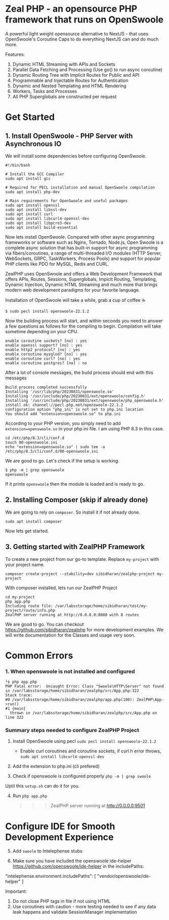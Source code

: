 # Zeal PHP - an opensource PHP framework that runs on OpenSwoole

A powerful light weight opensource alternative to NextJS - that uses OpenSwoole's Coroutine Caps to do everything NextJS can and do much more. 

Features:
1. Dynamic HTML Streaming with APIs and Sockets
2. Parallel Data Fetching and Processing (Use go() to run async coroutine)
3. Dynamic Routing Tree with Implicit Routes for Public and API 
4. Programmable and Injectable Routes for Authentication
5. Dynamic and Nested Templating and HTML Rendering
6. Workers, Tasks and Processes
7. All PHP Superglobals are constructed per request

# Get Started

## 1. Install OpenSwoole - PHP Server with Asynchronous IO
We will install some dependencies before configuring OpenSwoole. 

```
#!/bin/bash

# Install the GCC Compiler
sudo apt install gcc

# Required for PECL installation and manual OpenSwoole compilation
sudo apt install php-dev

# Main requirements for OpenSwoole and useful packages
sudo apt install openssl
sudo apt install libssl-dev
sudo apt install curl
sudo apt install libcurl4-openssl-dev
sudo apt install libpcre3-dev
sudo apt install build-essential
```

Now lets install OpenSwoole. Compared with other async programming frameworks or software such as Nginx, Tornado, Node.js, Open Swoole is a complete async solution that has built-in support for async programming via fibers/coroutines, a range of multi-threaded I/O modules (HTTP Server, WebSockets, GRPC, TaskWorkers, Process Pools) and support for popular PHP clients like PDO for MySQL, Redis and CURL.

ZealPHP uses OpenSwoole and offers a Web Development Framework that offers APIs, Routes, Sessions, Superglobals, Impicit Routing, Templating, Dynamic Injection, Dynamic HTML Streaming and much more that brings modern web development paradigms for your favorite language. 

Installation of OpenSwoole will take a while, grab a cup of coffee ☕

```
$ sudo pecl install openswoole-22.1.2
```
Now the building process will start, and within seconds you need to answer a few questions as follows for the compiling to begin. Compilation will take sometime depending on your CPU.

```
enable coroutine sockets? [no] : yes
enable openssl support? [no] : yes
enable http2 protocol? [no] : yes
enable coroutine mysqlnd? [no] : yes
enable coroutine curl? [no] : yes
enable coroutine postgres? [no] : no
```

After a lot of console messages, the build process should end with this messages

```
Build process completed successfully
Installing '/usr/lib/php/20230831/openswoole.so'
Installing '/usr/include/php/20230831/ext/openswoole/config.h'
Installing '/usr/include/php/20230831/ext/openswoole/php_openswoole.h'
install ok: channel://pecl.php.net/openswoole-22.1.2
configuration option "php_ini" is not set to php.ini location
You should add "extension=openswoole.so" to php.ini
```

According to your PHP version, you simply need to add `extension=openswoole.so` in your php.ini file. I am using PHP 8.3 in this case.

```
cd /etc/php/8.3/cli/conf.d
touch 00-openswoole.ini
echo "extension=openswoole.so" | sudo tee -a /etc/php/8.3/cli/conf.d/00-openswoole.ini
```

We are good to go. Let's check if the setup is working. 

```
$ php -m | grep openswoole
openswoole
```

If it prints `openswoole` then the module is loaded and is ready to go. 

## 2. Installing Composer (skip if already done)

We are going to rely on `composer`. So install it if not already done.
```
sudo apt install composer 
```
Now lets get started. 

## 3. Getting started with ZealPHP Framework

To create a new project from our go-to template. Replace `my-project` with your project name.

```
composer create-project --stability=dev sibidharan/zealphp-project my-project 
```

With composer installed, lets run our ZealPHP Project

```
cd my-project
php app.php 
Including route file: /var/labsstorage/home/sibidharan/test/my-project/route/info.php
ZealPHP server running at http://0.0.0.0:8080 with 8 routes
```

We are good to go. You can checkout https://github.com/sibidharan/zealphp for more development examples. We will write documentation for the Classes and usage very soon. 


# Common Errors

### 1. When openswoole is not installed and configured

```
└❯ php app.php 
PHP Fatal error:  Uncaught Error: Class "Swoole\HTTP\Server" not found in /var/labsstorage/home/sibidharan/zealphp/src/App.php:322
Stack trace:
#0 /var/labsstorage/home/sibidharan/zealphp/app.php(100): ZealPHP\App->run()
#1 {main}
  thrown in /var/labsstorage/home/sibidharan/zealphp/src/App.php on line 322
```

### Summary steps needed to configure ZealPHP Project

1. Install OpenSwoole using pecl
    `sudo pecl install openswoole-22.1.2`
    - Enable curl coroutines and coroutine sockets, if curl.h error throws, `sudo apt install libcurl4-openssl-dev`

2. Add the extension to php.ini (cli prefered)
    
3. Check if openswoole is configured properly
    ` php -m | grep swoole `

Uptil this `setup.sh` can do it for you. 

4. Run 
    `php app.php`
    >>> ZealPHP server running at http://0.0.0.0:9501

# Configure IDE for Smooth Development Experience

5. Add `swoole` to Intelephense stubs 

6. Make sure you have included the openswoole ide-helper https://github.com/openswoole/ide-helper in the includePaths:

"intelephense.environment.includePaths": [
  "vendor/openswoole/ide-helper"
]

Important:
1. Do not close PHP tags in file if not using HTML 
2. Use coroutines with caution - more testing needed to see if any data leak happens and validate SessionManager implementation

